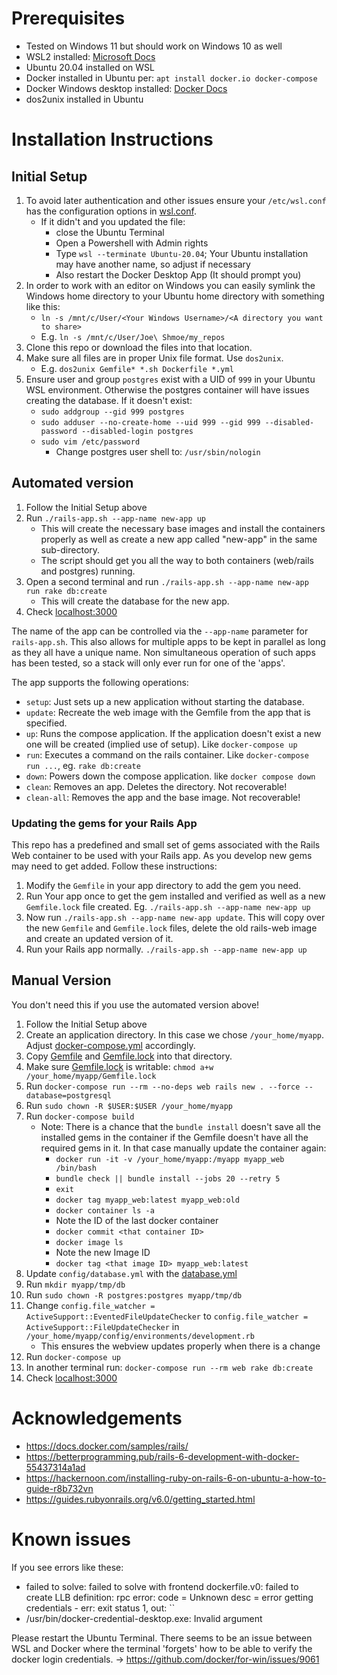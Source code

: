 # Prerequisites
- Tested on Windows 11 but should work on Windows 10 as well
- WSL2 installed: [Microsoft Docs](https://docs.microsoft.com/en-us/windows/wsl/install)
- Ubuntu 20.04 installed on WSL
- Docker installed in Ubuntu per: `apt install docker.io docker-compose`
- Docker Windows desktop installed: [Docker Docs](https://docs.docker.com/desktop/windows/wsl/)
- dos2unix installed in Ubuntu

# Installation Instructions

## Initial Setup

1. To avoid later authentication and other issues ensure your `/etc/wsl.conf` has the configuration options in [wsl.conf](wsl.conf).
   - If it didn't and you updated the file:
     - close the Ubuntu Terminal
     - Open a Powershell with Admin rights
     - Type `wsl --terminate Ubuntu-20.04`; Your Ubuntu installation may have another name, so adjust if necessary
     - Also restart the Docker Desktop App (It should prompt you)
2. In order to work with an editor on Windows you can easily symlink the Windows home directory to your Ubuntu home directory with something
   like this:
   - `ln -s /mnt/c/User/<Your Windows Username>/<A directory you want to share>`
   - E.g. `ln -s /mnt/c/User/Joe\ Shmoe/my_repos`
3. Clone this repo or download the files into that location.
4. Make sure all files are in proper Unix file format. Use `dos2unix`.
   - E.g. `dos2unix Gemfile* *.sh Dockerfile *.yml`
5. Ensure user and group `postgres` exist with a UID of `999` in your Ubuntu WSL environment. Otherwise the postgres container will have issues creating the database. If it doesn't exist:
   - `sudo addgroup --gid 999 postgres`
   - `sudo adduser --no-create-home --uid 999 --gid 999 --disabled-password --disabled-login postgres`
   - `sudo vim /etc/password`
     - Change postgres user shell to: `/usr/sbin/nologin`

## Automated version

1. Follow the Initial Setup above
2. Run `./rails-app.sh --app-name new-app up`
   - This will create the necessary base images and install the containers properly as well as create a new app called "new-app" in the same sub-directory.
   - The script should get you all the way to both containers (web/rails and postgres) running.
3. Open a second terminal and run `./rails-app.sh --app-name new-app run rake db:create`
   - This will create the database for the new app.
4. Check [localhost:3000](http://localhost:3000)

The name of the app can be controlled via the `--app-name` parameter for `rails-app.sh`. This also allows for multiple apps to be kept in parallel as long as they all have a unique name. Non simultaneous operation of such apps has been tested, so a stack will only ever run for one of the 'apps'.

The app supports the following operations:
- `setup`: Just sets up a new application without starting the database.
- `update`: Recreate the web image with the Gemfile from the app that is specified.
- `up`: Runs the compose application. If the application doesn't exist a new one will be created (implied use of setup). Like `docker-compose up`
- `run`: Executes a command on the rails container. Like `docker-compose run ...`, eg. `rake db:create`
- `down`: Powers down the compose application. like `docker compose down`
- `clean`: Removes an app. Deletes the directory. Not recoverable!
- `clean-all`: Removes the app and the base image.  Not recoverable!

### Updating the gems for your Rails App

This repo has a predefined and small set of gems associated with the Rails Web container to be used with your Rails app. As you develop new gems may need to get added. Follow these instructions:
1. Modify the `Gemfile` in your app directory to add the gem you need.
2. Run Your app once to get the gem installed and verified as well as a new `Gemfile.lock` file created. Eg. `./rails-app.sh --app-name new-app up`
3. Now run `./rails-app.sh --app-name new-app update`. This will copy over the new `Gemfile` and `Gemfile.lock` files, delete the old rails-web image and create an updated version of it.
4. Run your Rails app normally. `./rails-app.sh --app-name new-app up`


## Manual Version

You don't need this if you use the automated version above!

1. Follow the Initial Setup above
2. Create an application directory. In this case we chose `/your_home/myapp`. Adjust [docker-compose.yml](docker-compose.yml) accordingly.
3. Copy [Gemfile](Gemfile) and [Gemfile.lock](Gemfile.lock) into that directory.
4. Make sure [Gemfile.lock](Gemfile.lock) is writable: `chmod a+w /your_home/myapp/Gemfile.lock`
5. Run `docker-compose run --rm --no-deps web rails new . --force --database=postgresql`
6. Run `sudo chown -R $USER:$USER /your_home/myapp`
7. Run `docker-compose build`
   - Note: There is a chance that the `bundle install` doesn't save all the installed gems in the container if the Gemfile doesn't have all the required gems in it. In that case manually update the container again:
     - `docker run -it -v /your_home/myapp:/myapp myapp_web /bin/bash`
     - `bundle check || bundle install --jobs 20 --retry 5`
     - `exit`
     - `docker tag myapp_web:latest myapp_web:old`
     - `docker container ls -a`
     - Note the ID of the last docker container
     - `docker commit <that container ID>`
     - `docker image ls`
     - Note the new Image ID
     - `docker tag <that image ID> myapp_web:latest`
8. Update `config/database.yml` with the [database.yml](database.yml)
9. Run `mkdir myapp/tmp/db`
10. Run `sudo chown -R postgres:postgres myapp/tmp/db`
11. Change `config.file_watcher = ActiveSupport::EventedFileUpdateChecker` to `config.file_watcher = ActiveSupport::FileUpdateChecker` in `/your_home/myapp/config/environments/development.rb`
    - This ensures the webview updates properly when there is a change
12. Run `docker-compose up`
13. In another terminal run: `docker-compose run --rm web rake db:create`
14. Check [localhost:3000](http://localhost:3000)

# Acknowledgements
- https://docs.docker.com/samples/rails/
- https://betterprogramming.pub/rails-6-development-with-docker-55437314a1ad
- https://hackernoon.com/installing-ruby-on-rails-6-on-ubuntu-a-how-to-guide-r8b732vn
- https://guides.rubyonrails.org/v6.0/getting_started.html

# Known issues
If you see errors like these:
- failed to solve: failed to solve with frontend dockerfile.v0: failed to create LLB definition: rpc error: code = Unknown desc = error getting credentials - err: exit status 1, out: \`\`
- /usr/bin/docker-credential-desktop.exe: Invalid argument

Please restart the Ubuntu Terminal. There seems to be an issue between WSL and Docker where the terminal 'forgets' how to be able to verify the docker login credentials. -> https://github.com/docker/for-win/issues/9061

